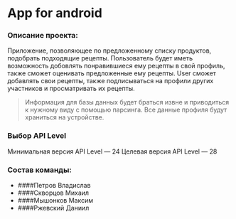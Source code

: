 # Аpp for android
### Описание проекта:
  Приложение, позволяющее по предложенному списку продуктов, подобрать подходящие рецепты.
  Пользователь будет иметь возможность добовлять понравившиеся ему рецепты в свой профиль, также сможет оценивать предложенные ему рецепты. User сможет добавлять свои рецепты, также подписываться на профили других участников и просматривать их рецепты.
  >Информация для базы данных будет браться извне и приводиться к нужному виду с помощью парсинга. Все данные профиля будут храниться на устройстве.
  
### Выбор API Level
Минимальная версия API Level — 24
Целевая версия API Level — 28

### Состав команды:
* ####Петров Владислав 
* ####Скворцов Михаил
* ####Мышонков Максим
* ####Ржевский Даниил
